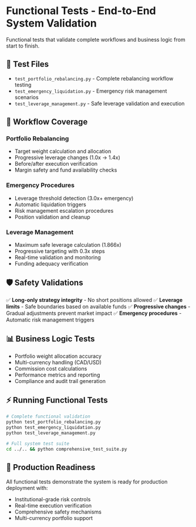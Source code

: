 # Functional Tests - End-to-End System Validation

Functional tests that validate complete workflows and business logic from start to finish.

## 🔄 Test Files

- `test_portfolio_rebalancing.py` - Complete rebalancing workflow testing
- `test_emergency_liquidation.py` - Emergency risk management scenarios
- `test_leverage_management.py` - Safe leverage validation and execution

## 🎯 Workflow Coverage

### Portfolio Rebalancing
- Target weight calculation and allocation
- Progressive leverage changes (1.0x → 1.4x)
- Before/after execution verification
- Margin safety and fund availability checks

### Emergency Procedures
- Leverage threshold detection (3.0x+ emergency)
- Automatic liquidation triggers
- Risk management escalation procedures
- Position validation and cleanup

### Leverage Management
- Maximum safe leverage calculation (1.866x)
- Progressive targeting with 0.3x steps
- Real-time validation and monitoring
- Funding adequacy verification

## 🛡️ Safety Validations

✅ **Long-only strategy integrity** - No short positions allowed
✅ **Leverage limits** - Safe boundaries based on available funds
✅ **Progressive changes** - Gradual adjustments prevent market impact
✅ **Emergency procedures** - Automatic risk management triggers

## 📊 Business Logic Tests

- Portfolio weight allocation accuracy
- Multi-currency handling (CAD/USD)
- Commission cost calculations
- Performance metrics and reporting
- Compliance and audit trail generation

## ⚡ Running Functional Tests

```bash
# Complete functional validation
python test_portfolio_rebalancing.py
python test_emergency_liquidation.py
python test_leverage_management.py

# Full system test suite
cd ../.. && python comprehensive_test_suite.py
```

## 🎉 Production Readiness

All functional tests demonstrate the system is ready for production deployment with:
- Institutional-grade risk controls
- Real-time execution verification
- Comprehensive safety mechanisms
- Multi-currency portfolio support